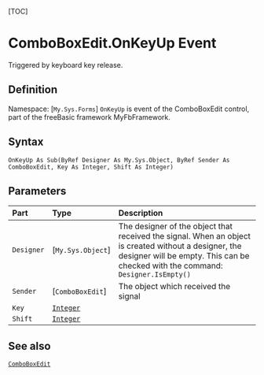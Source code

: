 [TOC]
# ComboBoxEdit.OnKeyUp Event
Triggered by keyboard key release.
## Definition
Namespace: [`My.Sys.Forms`]
`OnKeyUp` is event of the ComboBoxEdit control, part of the freeBasic framework MyFbFramework.
## Syntax
```freeBasic
OnKeyUp As Sub(ByRef Designer As My.Sys.Object, ByRef Sender As ComboBoxEdit, Key As Integer, Shift As Integer)
```

## Parameters

|Part|Type|Description|
| :------------ | :------------ | :------------ |
|`Designer`|[`My.Sys.Object`]|The designer of the object that received the signal. When an object is created without a designer, the designer will be empty. This can be checked with the command: `Designer.IsEmpty()`|
|`Sender`|[`ComboBoxEdit`]|The object which received the signal|
|`Key`|[`Integer`]("https://www.freebasic.net/wiki/KeyPgInteger")||
|`Shift`|[`Integer`]("https://www.freebasic.net/wiki/KeyPgInteger")||

## See also
[`ComboBoxEdit`](ComboBoxEdit.md)
